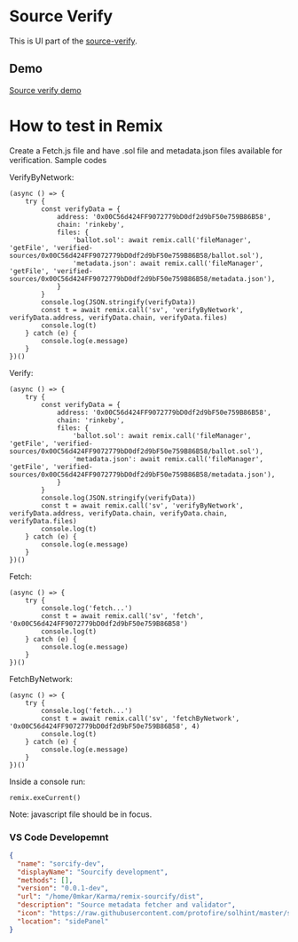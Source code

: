 # Source Verify

This is UI part of the [source-verify](https://github.com/ethereum/source-verify).

## Demo
[Source verify demo](https://streamable.com/q82v8x)


# How to test in Remix

Create a Fetch.js file and have .sol file and metadata.json files available for verification. Sample codes

VerifyByNetwork:

```
(async () => {
    try {
        const verifyData = {
            address: '0x00C56d424FF9072779bD0df2d9bF50e759B86B58',
            chain: 'rinkeby',
            files: {
                'ballot.sol': await remix.call('fileManager', 'getFile', 'verified-sources/0x00C56d424FF9072779bD0df2d9bF50e759B86B58/ballot.sol'),
                'metadata.json': await remix.call('fileManager', 'getFile', 'verified-sources/0x00C56d424FF9072779bD0df2d9bF50e759B86B58/metadata.json'),
            }
        }
        console.log(JSON.stringify(verifyData))
        const t = await remix.call('sv', 'verifyByNetwork', verifyData.address, verifyData.chain, verifyData.files)
        console.log(t)
    } catch (e) {
        console.log(e.message)
    }
})()
```

Verify:
```
(async () => {
    try {
        const verifyData = {
            address: '0x00C56d424FF9072779bD0df2d9bF50e759B86B58',
            chain: 'rinkeby',
            files: {
                'ballot.sol': await remix.call('fileManager', 'getFile', 'verified-sources/0x00C56d424FF9072779bD0df2d9bF50e759B86B58/ballot.sol'),
                'metadata.json': await remix.call('fileManager', 'getFile', 'verified-sources/0x00C56d424FF9072779bD0df2d9bF50e759B86B58/metadata.json'),
            }
        }
        console.log(JSON.stringify(verifyData))
        const t = await remix.call('sv', 'verifyByNetwork', verifyData.address, verifyData.chain, verifyData.chain, verifyData.files)
        console.log(t)
    } catch (e) {
        console.log(e.message)
    }
})()
```

Fetch:
```
(async () => {
    try {
        console.log('fetch...')
        const t = await remix.call('sv', 'fetch', '0x00C56d424FF9072779bD0df2d9bF50e759B86B58')
        console.log(t)
    } catch (e) {
        console.log(e.message)
    }
})()
```

FetchByNetwork:
```
(async () => {
    try {
        console.log('fetch...')
        const t = await remix.call('sv', 'fetchByNetwork', '0x00C56d424FF9072779bD0df2d9bF50e759B86B58', 4)
        console.log(t)
    } catch (e) {
        console.log(e.message)
    }
})()
```
Inside a console run: 
```
remix.exeCurrent()
```
Note: javascript file should be in focus.

### VS Code Developemnt
```json
{
  "name": "sorcify-dev",
  "displayName": "Sourcify development",
  "methods": [],
  "version": "0.0.1-dev",
  "url": "/home/0mkar/Karma/remix-sourcify/dist",
  "description": "Source metadata fetcher and validator",
  "icon": "https://raw.githubusercontent.com/protofire/solhint/master/solhint-icon.png",
  "location": "sidePanel"
}
```
